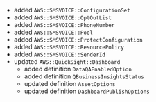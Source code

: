 - added `AWS::SMSVOICE::ConfigurationSet`
- added `AWS::SMSVOICE::OptOutList`
- added `AWS::SMSVOICE::PhoneNumber`
- added `AWS::SMSVOICE::Pool`
- added `AWS::SMSVOICE::ProtectConfiguration`
- added `AWS::SMSVOICE::ResourcePolicy`
- added `AWS::SMSVOICE::SenderId`
- updated `AWS::QuickSight::Dashboard`
  - added definition `DataQAEnabledOption`
  - added definition `QBusinessInsightsStatus`
  - updated definition `AssetOptions`
  - updated definition `DashboardPublishOptions`
